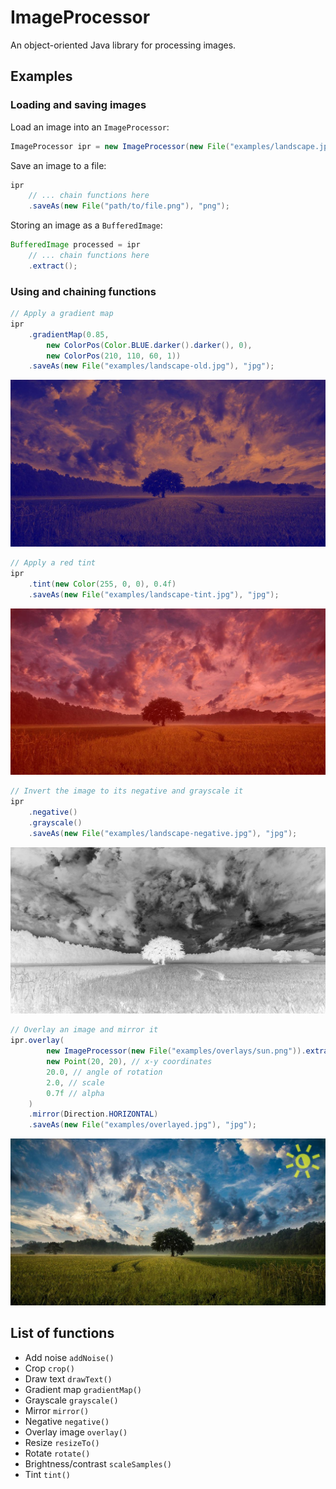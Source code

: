 # ImageProcessor

An object-oriented Java library for processing images.

## Examples

### Loading and saving images
Load an image into an `ImageProcessor`:
```Java
ImageProcessor ipr = new ImageProcessor(new File("examples/landscape.jpg"));
```

Save an image to a file:
```Java
ipr
    // ... chain functions here
    .saveAs(new File("path/to/file.png"), "png");
```

Storing an image as a `BufferedImage`:
```Java
BufferedImage processed = ipr
    // ... chain functions here
    .extract();
```

### Using and chaining functions
```Java
// Apply a gradient map
ipr
    .gradientMap(0.85, 
        new ColorPos(Color.BLUE.darker().darker(), 0),
        new ColorPos(210, 110, 60, 1))
    .saveAs(new File("examples/landscape-old.jpg"), "jpg");
```
![](https://raw.githubusercontent.com/fergusch/image-processor/master/examples/landscape-old.jpg)
```Java
// Apply a red tint
ipr
    .tint(new Color(255, 0, 0), 0.4f)
    .saveAs(new File("examples/landscape-tint.jpg"), "jpg");
```
![](https://raw.githubusercontent.com/fergusch/image-processor/master/examples/landscape-tint.jpg)
```Java
// Invert the image to its negative and grayscale it
ipr
    .negative()
    .grayscale()
    .saveAs(new File("examples/landscape-negative.jpg"), "jpg");
```
![](https://raw.githubusercontent.com/fergusch/image-processor/master/examples/landscape-negative.jpg)
```Java
// Overlay an image and mirror it
ipr.overlay(
        new ImageProcessor(new File("examples/overlays/sun.png")).extract(), 
        new Point(20, 20), // x-y coordinates
        20.0, // angle of rotation
        2.0, // scale
        0.7f // alpha
    )
    .mirror(Direction.HORIZONTAL)
    .saveAs(new File("examples/overlayed.jpg"), "jpg");
```
![](https://raw.githubusercontent.com/fergusch/image-processor/master/examples/overlayed.jpg)

## List of functions
- Add noise `addNoise()`
- Crop `crop()`
- Draw text `drawText()`
- Gradient map `gradientMap()`
- Grayscale `grayscale()`
- Mirror `mirror()`
- Negative `negative()`
- Overlay image `overlay()`
- Resize `resizeTo()`
- Rotate `rotate()`
- Brightness/contrast `scaleSamples()`
- Tint `tint()`